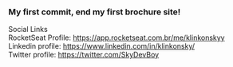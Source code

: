 <h3>My first commit, end my first brochure site!</h3>

Social Links
<br>
RocketSeat Profile: https://app.rocketseat.com.br/me/klinkonskyy
<br>
Linkedin profile: https://www.linkedin.com/in/klinkonsky/
<br>
Twitter profile: https://twitter.com/SkyDevBoy
